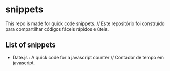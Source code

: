 # snippets

This repo is made for quick code snippets. // Este repositório foi construído para compartilhar códigos fáceis rápidos e úteis.


## List of snippets

- Date.js : A quick code for a javascript counter // Contador de tempo em javascript.
